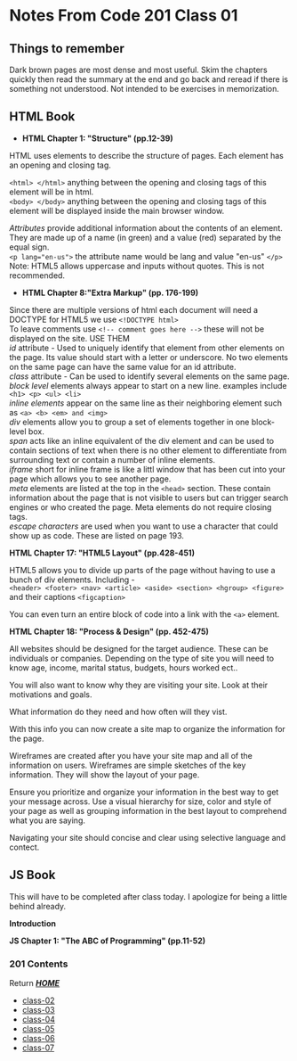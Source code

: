 # Notes From Code 201 Class 01

## Things to remember 

Dark brown pages are most dense and most useful. Skim the chapters quickly then read the summary at the end and go back and reread if there is something not understood. Not intended to be exercises in memorization. 

## HTML Book

* **HTML Chapter 1: "Structure" (pp.12-39)**

HTML uses elements to describe the structure of pages. Each element has an opening and closing tag. 

`<html> </html>` anything between the opening and closing tags of this element will be in html.   
`<body> </body>` anything between the opening and closing tags of this element will be displayed inside the main browser window.   

*Attributes* provide additional information about the contents of an element. They are made up of a name (in green) and a value (red) separated by the equal sign.   
`<p lang="en-us">` the attribute name would be lang and value "en-us" `</p>`   
Note: HTML5 allows uppercase and inputs without quotes. This is not recommended.

* **HTML Chapter 8:"Extra Markup" (pp. 176-199)**

Since there are multiple versions of html each document will need a DOCTYPE for HTML5 we use `<!DOCTYPE html>`   
To leave comments use `<!-- comment goes here -->` these will not be displayed on the site. USE THEM   
*id* attribute - Used to uniquely identify that element from other elements on the page. Its value should start with a letter or underscore. No two elements on the same page can have the same value for an id attribute.   
*class* attribute - Can be used to identify several elements on the same page.   
*block level* elements always appear to start on a new line. examples include `<h1> <p> <ul> <li>`   
*inline elements* appear on the same line as their neighboring element such as `<a> <b> <em> and <img>`   
*div* elements allow you to group a set of elements together in one block-level box.   
*span* acts like an inline equivalent of the div element and can be used to contain sections of text when there is no other element to differentiate from surrounding text or contain a number of inline elements.   
*iframe* short for inline frame is like a littl window that has been cut into your page which allows you to see another page.   
*meta* elements are listed at the top in the `<head>` section. These contain information about the page that is not visible to users but can trigger search engines or who created the page. Meta elements do not require closing tags.   
*escape characters* are used when you want to use a character that could show up as code. These are listed on page 193.   

**HTML Chapter 17: "HTML5 Layout" (pp.428-451)**

HTML5 allows you to divide up parts of the page without having to use a bunch of div elements. Including -   
`<header> <footer> <nav> <article> <aside> <section> <hgroup> <figure>` and their captions `<figcaption>` 

You can even turn an entire block of code into a link with the `<a>` element.  

**HTML Chapter 18: "Process & Design" (pp. 452-475)**

All websites should be designed for the target audience. These can be individuals or companies. Depending on the type of site you will need to know age, income, marital status, budgets, hours worked ect.. 

You will also want to know why they are visiting your site. Look at their motivations and goals. 

What information do they need and how often will they vist. 

With this info you can now create a site map to organize the information for the page.

Wireframes are created after you have your site map and all of the information on users. Wireframes are simple sketches of the key information. They will show the layout of your page.

Ensure you prioritize and organize your information in the best way to get your message across. Use a visual hierarchy for size, color and style of your page as well as grouping information in the best layout to comprehend what you are saying. 

Navigating your site should concise and clear using selective language and contect. 

## JS Book

This will have to be completed after class today. I apologize for being a little behind already.

**Introduction**

**JS Chapter 1: "The ABC of Programming" (pp.11-52)**

### **201 Contents**
Return [**_HOME_**](https://DustinHall.github.io/reading-notes)
* [class-02](https://dustinhall.github.io/reading-notes/class-02)
* [class-03](http://dustinhall.github.io/reading-notes/class-03)
* [class-04](http://dustinhall.github.io/reading-notes/class-04)
* [class-05](http://dustinhall.github.io/reading-notes/class-05)
* [class-06](http://dustinhall.github.io/reading-notes/class-06)
* [class-07](http://dustinhall.github.io/reading-notes/class-07)
